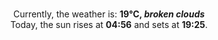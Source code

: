 <p  align="center"><br/>Currently, the weather is: <b> 19°C, <i>broken clouds</i></b></br>Today, the sun rises at <b>04:56</b> and sets at <b>19:25</b>.</p>